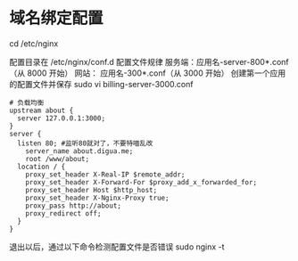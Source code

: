 # 域名绑定配置

cd /etc/nginx

配置目录在 /etc/nginx/conf.d
配置文件规律
服务端：应用名-server-800*.conf（从 8000 开始）
网站： 应用名-300*.conf（从 3000 开始）
创建第一个应用的配置文件并保存
sudo vi billing-server-3000.conf

```
# 负载均衡
upstream about {
  server 127.0.0.1:3000;
}
server {
  listen 80; #监听80就对了，不要特喵乱改
    server_name about.digua.me;
    root /www/about;
  location / {
    proxy_set_header X-Real-IP $remote_addr;
    proxy_set_header X-Forward-For $proxy_add_x_forwarded_for;
    proxy_set_header Host $http_host;
    proxy_set_header X-Nginx-Proxy true;
    proxy_pass http://about;
    proxy_redirect off;
  }
}
```

退出以后，通过以下命令检测配置文件是否错误
sudo nginx -t
